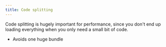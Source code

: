```yaml
---
title: Code splitting
---
```


Code splitting is hugely important for performance, since you don't end up loading everything when you only need a small bit of code.

- Avoids one huge bundle